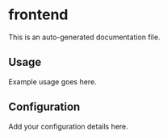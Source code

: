 # frontend

This is an auto-generated documentation file.

## Usage

Example usage goes here.

## Configuration

Add your configuration details here.